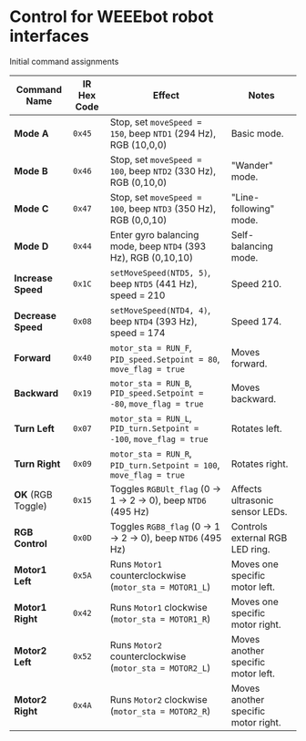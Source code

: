 # Control for WEEEbot robot interfaces

Initial command assignments

| **Command Name**     | **IR Hex Code** | **Effect**                                                                                   | **Notes**                                              |
|----------------------|----------------|---------------------------------------------------------------------------------------------|--------------------------------------------------------|
| **Mode A**          | `0x45`          | Stop, set `moveSpeed = 150`, beep `NTD1` (294 Hz), RGB (10,0,0)                             | Basic mode.                                           |
| **Mode B**          | `0x46`          | Stop, set `moveSpeed = 100`, beep `NTD2` (330 Hz), RGB (0,10,0)                             | "Wander" mode.                                        |
| **Mode C**          | `0x47`          | Stop, set `moveSpeed = 100`, beep `NTD3` (350 Hz), RGB (0,0,10)                             | "Line-following" mode.                                |
| **Mode D**          | `0x44`          | Enter gyro balancing mode, beep `NTD4` (393 Hz), RGB (0,10,10)                              | Self-balancing mode.                                  |
| **Increase Speed**  | `0x1C`          | `setMoveSpeed(NTD5, 5)`, beep `NTD5` (441 Hz), speed = 210                                  | Speed 210.                                            |
| **Decrease Speed**  | `0x08`          | `setMoveSpeed(NTD4, 4)`, beep `NTD4` (393 Hz), speed = 174                                  | Speed 174.                                            |
| **Forward**         | `0x40`          | `motor_sta = RUN_F`, `PID_speed.Setpoint = 80`, `move_flag = true`                          | Moves forward.                                        |
| **Backward**        | `0x19`          | `motor_sta = RUN_B`, `PID_speed.Setpoint = -80`, `move_flag = true`                         | Moves backward.                                       |
| **Turn Left**       | `0x07`          | `motor_sta = RUN_L`, `PID_turn.Setpoint = -100`, `move_flag = true`                         | Rotates left.                                         |
| **Turn Right**      | `0x09`          | `motor_sta = RUN_R`, `PID_turn.Setpoint = 100`, `move_flag = true`                          | Rotates right.                                        |
| **OK** (RGB Toggle) | `0x15`          | Toggles `RGBUlt_flag` (0 → 1 → 2 → 0), beep `NTD6` (495 Hz)                                 | Affects ultrasonic sensor LEDs.                       |
| **RGB Control**     | `0x0D`          | Toggles `RGB8_flag` (0 → 1 → 2 → 0), beep `NTD6` (495 Hz)                                   | Controls external RGB LED ring.                       |
| **Motor1 Left**     | `0x5A`          | Runs `Motor1` counterclockwise (`motor_sta = MOTOR1_L`)                                    | Moves one specific motor left.                        |
| **Motor1 Right**    | `0x42`          | Runs `Motor1` clockwise (`motor_sta = MOTOR1_R`)                                           | Moves one specific motor right.                       |
| **Motor2 Left**     | `0x52`          | Runs `Motor2` counterclockwise (`motor_sta = MOTOR2_L`)                                    | Moves another specific motor left.                    |
| **Motor2 Right**    | `0x4A`          | Runs `Motor2` clockwise (`motor_sta = MOTOR2_R`)                                           | Moves another specific motor right.                   |